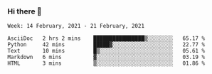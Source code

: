 ### Hi there 👋

<!--START_SECTION:waka-->
```text
Week: 14 February, 2021 - 21 February, 2021

AsciiDoc   2 hrs 2 mins    ████████████████▒░░░░░░░░   65.17 % 
Python     42 mins         █████▓░░░░░░░░░░░░░░░░░░░   22.77 % 
Text       10 mins         █▒░░░░░░░░░░░░░░░░░░░░░░░   05.61 % 
Markdown   6 mins          ▓░░░░░░░░░░░░░░░░░░░░░░░░   03.19 % 
HTML       3 mins          ▒░░░░░░░░░░░░░░░░░░░░░░░░   01.86 % 
```
<!--END_SECTION:waka-->

<!--
**yqmmm/yqmmm** is a ✨ _special_ ✨ repository because its `README.md` (this file) appears on your GitHub profile.

Here are some ideas to get you started:

- 🔭 I’m currently working on ...
- 🌱 I’m currently learning ...
- 👯 I’m looking to collaborate on ...
- 🤔 I’m looking for help with ...
- 💬 Ask me about ...
- 📫 How to reach me: ...
- 😄 Pronouns: ...
- ⚡ Fun fact: ...
-->

